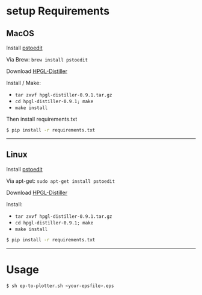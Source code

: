 # setup Requirements
## MacOS
Install [pstoedit](http://www.calvina.de/pstoedit/)

Via Brew: `brew install pstoedit`

Download [HPGL-Distiller](https://pldaniels.com/hpgl-distiller/)

Install / Make:

- `tar zxvf hpgl-distiller-0.9.1.tar.gz`
- `cd hpgl-distiller-0.9.1; make`
- `make install`

Then install requirements.txt 

```bash
$ pip install -r requirements.txt
```
---

## Linux

Install [pstoedit](http://www.calvina.de/pstoedit/)

Via apt-get: `sudo apt-get install pstoedit`

Download [HPGL-Distiller](https://pldaniels.com/hpgl-distiller/)

Install:

- `tar zxvf hpgl-distiller-0.9.1.tar.gz`
- `cd hpgl-distiller-0.9.1; make`
- `make install`

```bash
$ pip install -r requirements.txt
```
----


# Usage


```bash
$ sh ep-to-plotter.sh <your-epsfile>.eps
```